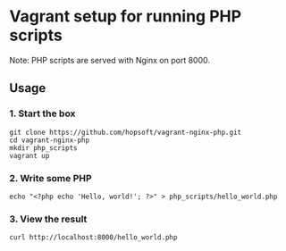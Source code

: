 # Vagrant setup for running PHP scripts

Note: PHP scripts are served with Nginx on port 8000.

## Usage

### 1. Start the box

```
git clone https://github.com/hopsoft/vagrant-nginx-php.git
cd vagrant-nginx-php
mkdir php_scripts
vagrant up
```

### 2. Write some PHP

```
echo "<?php echo 'Hello, world!'; ?>" > php_scripts/hello_world.php
```

### 3. View the result

```
curl http://localhost:8000/hello_world.php
```
